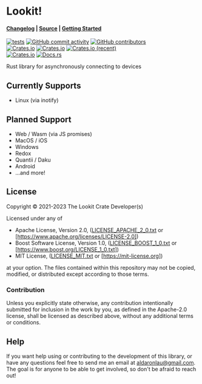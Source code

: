 # Lookit!

#### [Changelog] | [Source] | [Getting Started]

[![tests](https://github.com/ardaku/lookit/actions/workflows/ci.yml/badge.svg)](https://github.com/ardaku/lookit/actions/workflows/ci.yml)
[![GitHub commit activity](https://img.shields.io/github/commit-activity/y/ardaku/lookit)](https://github.com/ardaku/lookit/)
[![GitHub contributors](https://img.shields.io/github/contributors/ardaku/lookit)](https://github.com/ardaku/lookit/graphs/contributors)  
[![Crates.io](https://img.shields.io/crates/v/lookit)](https://crates.io/crates/lookit)
[![Crates.io](https://img.shields.io/crates/d/lookit)](https://crates.io/crates/lookit)
[![Crates.io (recent)](https://img.shields.io/crates/dr/lookit)](https://crates.io/crates/lookit)  
[![Crates.io](https://img.shields.io/crates/l/lookit)](https://github.com/ardaku/lookit/search?l=Text&q=license)
[![Docs.rs](https://docs.rs/lookit/badge.svg)](https://docs.rs/lookit)

Rust library for asynchronously connecting to devices

## Currently Supports
 - Linux (via inotify)
 
## Planned Support
 - Web / Wasm (via JS promises)
 - MacOS / iOS
 - Windows
 - Redox
 - Quantii / Daku
 - Android
 - ...and more!

## License
Copyright © 2021-2023 The Lookit Crate Developer(s)

Licensed under any of
 - Apache License, Version 2.0, ([LICENSE_APACHE_2_0.txt] or
   [https://www.apache.org/licenses/LICENSE-2.0])
 - Boost Software License, Version 1.0, ([LICENSE_BOOST_1_0.txt] or
   [https://www.boost.org/LICENSE_1_0.txt])
 - MIT License, ([LICENSE_MIT.txt] or [https://mit-license.org])

at your option.  The files contained within this repository may not be copied,
modified, or distributed except according to those terms. 

### Contribution
Unless you explicitly state otherwise, any contribution intentionally submitted
for inclusion in the work by you, as defined in the Apache-2.0 license, shall be
licensed as described above, without any additional terms or conditions.

## Help
If you want help using or contributing to the development of this library,
or have any questions feel free to send me an email at [aldaronlau@gmail.com].
The goal is for anyone to be able to get involved, so don't be afraid to reach
out!

[Changelog]: https://github.com/ardaku/lookit/blob/stable/CHANGELOG.md
[Source]: https://github.com/ardaku/lookit/
[Getting Started]: https://docs.rs/lookit#getting-started
[LICENSE_APACHE_2_0.txt]: https://github.com/ardaku/lookit/blob/stable/LICENSE_APACHE_2_0.txt
[https://www.apache.org/licenses/LICENSE-2.0]: https://www.apache.org/licenses/LICENSE-2.0
[LICENSE_BOOST_1_0.txt]: https://github.com/ardaku/lookit/blob/stable/LICENSE_BOOST_1_0.txt
[https://www.boost.org/LICENSE_1_0.txt]: https://www.boost.org/LICENSE_1_0.txt
[LICENSE_MIT.txt]: https://github.com/ardaku/lookit/blob/stable/LICENSE_MIT.txt
[https://mit-license.org]: https://mit-license.org
[aldaronlau@gmail.com]: mailto:aldaronlau@gmail.com
